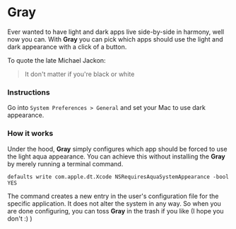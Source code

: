 # Gray

Ever wanted to have light and dark apps live side-by-side in harmony, well now you can. With **Gray** you can pick which apps should use the light and dark appearance with a click of a button.

To quote the late Michael Jackon:
> It don't matter if you're black or white

### Instructions

Go into `System Preferences > General` and set your Mac to use dark appearance.

### How it works

Under the hood, **Gray** simply configures which app should be forced to use the light aqua appearance. You can achieve this without installing the **Gray** by merely running a terminal command.

```
defaults write com.apple.dt.Xcode NSRequiresAquaSystemAppearance -bool YES
```

The command creates a new entry in the user's configuration file for the specific application. It does not alter the system in any way. So when you are done configuring, you can toss **Gray** in the trash if you like (I hope you don't :) )
